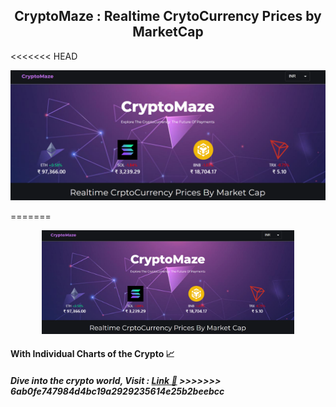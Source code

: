<h2 align="center"><strong>CryptoMaze : Realtime CrytoCurrency Prices by MarketCap</strong> </h2>
<<<<<<< HEAD
<p align="center"><img src="./public/cryptoimg.PNG" alt="cryptomaze"></p>
=======
<p align="center"><img src="./public/cryptoimg.PNG" alt="cryptomaze" width="80%">
<h4>With Individual Charts of the Crypto 📈</h4>
<h5> Dive into the crypto world, Visit : <a href="https://crypto-maze.netlify.app/">Link 📌</a>
>>>>>>> 6ab0fe747984d4bc19a2929235614e25b2beebcc

